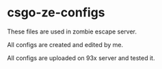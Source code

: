 # csgo-ze-configs
These files are used in zombie escape server.

All configs are created and edited by me.

All configs are uploaded on 93x server and tested it. 
